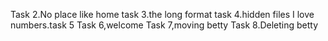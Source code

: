 Task 2.No place like home
task 3.the long format
task 4.hidden files
I love numbers.task 5
Task 6,welcome
Task 7,moving betty
Task 8.Deleting betty
